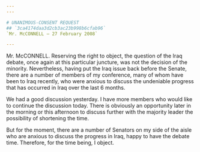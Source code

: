 ```yaml
---
---

# UNANIMOUS-CONSENT REQUEST
## `3ca4174daa3d2cb3ac23b998b6cfab96`
`Mr. McCONNELL — 27 February 2008`

---
```



Mr. McCONNELL. Reserving the right to object, the question of the 
Iraq debate, once again at this particular juncture, was not the 
decision of the minority. Nevertheless, having put the Iraq issue back 
before the Senate, there are a number of members of my conference, many 
of whom have been to Iraq recently, who were anxious to discuss the 
undeniable progress that has occurred in Iraq over the last 6 months.

We had a good discussion yesterday. I have more members who would 
like to continue the discussion today. There is obviously an 
opportunity later in the morning or this afternoon to discuss further 
with the majority leader the possibility of shortening the time.

But for the moment, there are a number of Senators on my side of the 
aisle who are anxious to discuss the progress in Iraq, happy to have 
the debate time. Therefore, for the time being, I object.